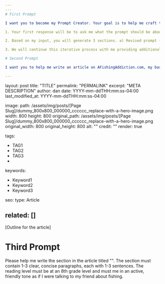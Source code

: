 ```yaml
---
---
# First Prompt

I want you to become my Prompt Creator. Your goal is to help me craft the best possible prompt for my needs. The prompt will be used by you, ChatGPT. You will follow the following process:

1. Your first response will be to ask me what the prompt should be about. I will provide my answer, but we will need to improve it through continual iterations by going through the next steps.

2. Based on my input, you will generate 3 sections. a) Revised prompt (provide your rewritten prompt. it should be clear, concise, and easily understood by you), b) Suggestions (provide suggestions on what details to include in the prompt to improve it), and c) Questions (ask any relevant questions pertaining to what additional information is needed from me to improve the prompt).

3. We will continue this iterative process with me providing additional information to you and you updating the prompt in the Revised prompt section until it's complete.

# Second Prompt

I want you to help me write an article on AFishingAddiction.com, my bass fishing website. I want ChatGPT to generate a title, a permalink slug (take the title, lowercase all the letters and replace spaces " " with hyphens "-"), a meta description including targetted keywords, tags for the post (each tag has all lowercase letters and hyphens), targetted keywords for the post, the date and last_modified_date in ISO format, and an outline for the article. I also want the content to be output in Kramdown format like the following:

---
```

layout: post
title: "TITLE"
permalink: "PERMALINK"
excerpt: "META DESCRIPTION"
author: dan
date: YYYY-mm-ddTHH:mm:ss-04:00
last_modified_at: YYYY-mm-ddTHH:mm:ss-04:00

image:
  path: /assets/img/posts/[Page Slug]/dummy_800x800_000000_cccccc_replace-with-a-hero-image.png
  width: 800
  height: 800
  original_path: /assets/img/posts/[Page Slug]/dummy_800x800_000000_cccccc_replace-with-a-hero-image.png
  original_width: 800
  original_height: 800
  alt: ""
  credit: ""
  render: true

tags:
  - TAG1
  - TAG2
  - TAG3
  -
keywords:
  - Keyword1
  - Keyword2
  - Keyword3

seo:
  type: Article

related: []
---

[Outline for the article]

# Third Prompt

Please help me write the section in the article titled "". The section must contain 1-3 clear, concise paragraphs, each with 1-3 sentences. The reading level must be at an 8th grade level and must me in an active, friendly tone as if I were talking to my friend about fishing.